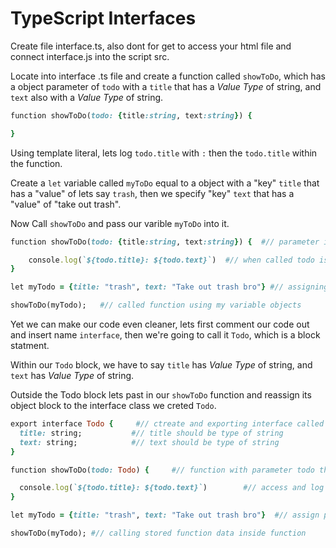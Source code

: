 # TypeScript Interfaces

Create file interface.ts, also dont for get to access your html file and connect interface.js into the script src.

Locate into interface .ts file and create a function called ```showToDo```, which has a object  parameter of ```todo``` with a ```title``` that has a *Value Type* of string, and ```text``` also with a *Value Type* of string.

```Ruby
function showToDo(todo: {title:string, text:string}) {

} 
```

Using template literal, lets log ```todo.title``` with ```:``` then the ```todo.title``` within the function.

Create a ```let``` variable called ```myToDo``` equal to a object with a "key" ```title``` that has a "value" of lets say ```trash```, then we specify "key" ```text``` that has a "value" of "take out trash".

Now Call ```showToDo``` and pass our varible ```myToDo``` into it.

```Ruby
function showToDo(todo: {title:string, text:string}) {  #// parameter is object with two arguments

    console.log(`${todo.title}: ${todo.text}`)  #// when called todo is the object
}

let myTodo = {title: "trash", text: "Take out trash bro"} #// assigning object values to variable.

showToDo(myTodo);   #// called function using my variable objects 
```

Yet we can make our code even cleaner, lets first comment our code out and insert name ```interface```, then we're going to call it ```Todo```, which is a block statment.

Within our ```Todo``` block, we have to say ```title``` has *Value Type* of string, and ```text``` has *Value Type* of string.

Outside the Todo block lets past in our ```showToDo``` function and reassign its object block to the interface class we creted ```Todo```.

```Ruby
export interface Todo {     #// ctreate and exporting interface called Todo
  title: string;           #// title should be type of string
  text: string;            #// text should be type of string
}

function showToDo(todo: Todo) {     #// function with parameter todo that takes object of Todo interface

  console.log(`${todo.title}: ${todo.text}`)        #// access and log pareameter object with name of title and text.
}

let myTodo = {title: "trash", text: "Take out trash bro"}  #// assign parameter object values and store the data

showToDo(myTodo); #// calling stored function data inside function

```


